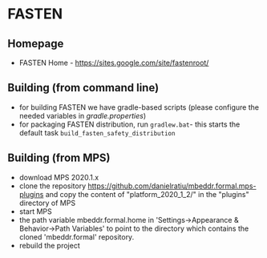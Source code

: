# FASTEN

## Homepage
- FASTEN Home - https://sites.google.com/site/fastenroot/

## Building (from command line)

- for building FASTEN we have gradle-based scripts (please configure the needed variables in *gradle.properties*)
- for packaging FASTEN distribution, run `gradlew.bat`- this starts the default task `build_fasten_safety_distribution`

## Building (from MPS)
- download MPS 2020.1.x
- clone the repository https://github.com/danielratiu/mbeddr.formal.mps-plugins and copy the content of "platform_2020_1_2/" in the "plugins" directory of MPS
- start MPS
- the path variable mbeddr.formal.home in 'Settings->Appearance & Behavior->Path Variables' to point to the directory which contains the cloned 'mbeddr.formal' repository.
- rebuild the project
